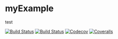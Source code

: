 # myExample
test

[![Build Status](https://travis-ci.com/SunnyXu/myExample.jl.svg?branch=master)](https://travis-ci.com/SunnyXu/myExample.jl)
[![Build Status](https://ci.appveyor.com/api/projects/status/github/SunnyXu/myExample.jl?svg=true)](https://ci.appveyor.com/project/SunnyXu/myExample-jl)
[![Codecov](https://codecov.io/gh/SunnyXu/myExample.jl/branch/master/graph/badge.svg)](https://codecov.io/gh/SunnyXu/myExample.jl)
[![Coveralls](https://coveralls.io/repos/github/SunnyXu/myExample.jl/badge.svg?branch=master)](https://coveralls.io/github/SunnyXu/myExample.jl?branch=master)
